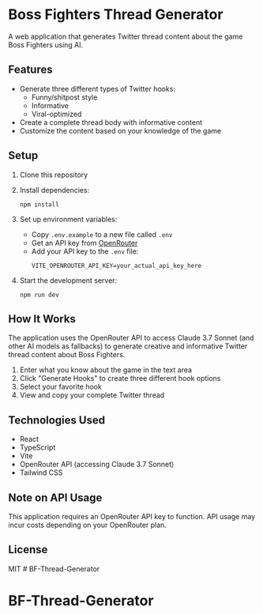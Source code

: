 # Boss Fighters Thread Generator

A web application that generates Twitter thread content about the game Boss Fighters using AI.

## Features

- Generate three different types of Twitter hooks:
  - Funny/shitpost style
  - Informative
  - Viral-optimized
- Create a complete thread body with informative content
- Customize the content based on your knowledge of the game

## Setup

1. Clone this repository
2. Install dependencies:
   ```
   npm install
   ```
3. Set up environment variables:
   - Copy `.env.example` to a new file called `.env`
   - Get an API key from [OpenRouter](https://openrouter.ai/)
   - Add your API key to the `.env` file:
     ```
     VITE_OPENROUTER_API_KEY=your_actual_api_key_here
     ```

4. Start the development server:
   ```
   npm run dev
   ```

## How It Works

The application uses the OpenRouter API to access Claude 3.7 Sonnet (and other AI models as fallbacks) to generate creative and informative Twitter thread content about Boss Fighters.

1. Enter what you know about the game in the text area
2. Click "Generate Hooks" to create three different hook options
3. Select your favorite hook
4. View and copy your complete Twitter thread

## Technologies Used

- React
- TypeScript
- Vite
- OpenRouter API (accessing Claude 3.7 Sonnet)
- Tailwind CSS

## Note on API Usage

This application requires an OpenRouter API key to function. API usage may incur costs depending on your OpenRouter plan.

## License

MIT # BF-Thread-Generator
# BF-Thread-Generator
